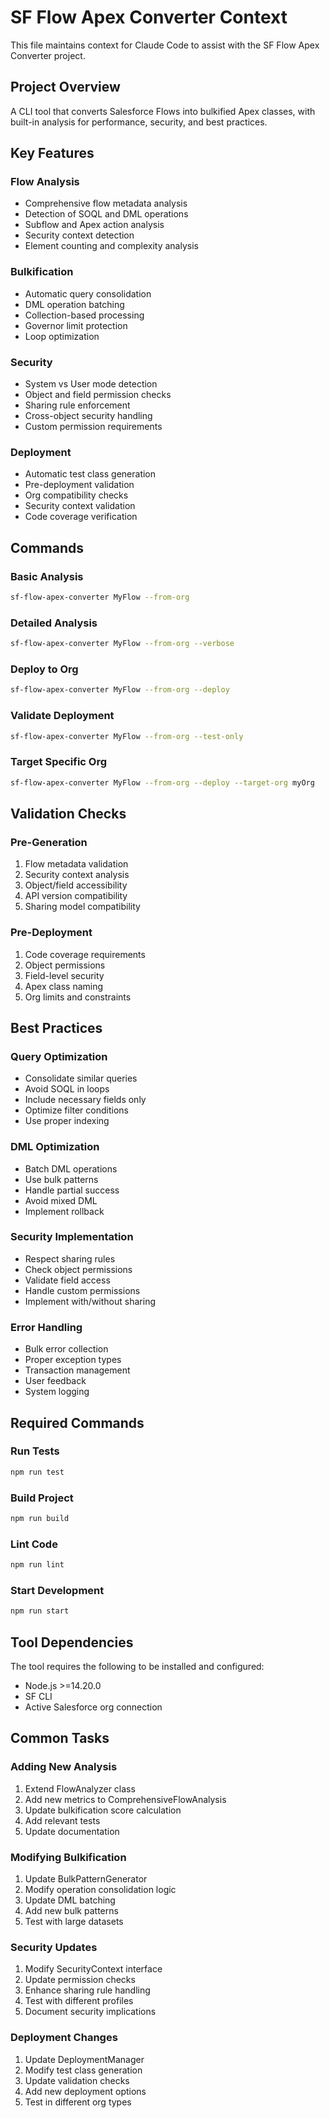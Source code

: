 # SF Flow Apex Converter Context

This file maintains context for Claude Code to assist with the SF Flow Apex Converter project.

## Project Overview
A CLI tool that converts Salesforce Flows into bulkified Apex classes, with built-in analysis for performance, security, and best practices.

## Key Features

### Flow Analysis
- Comprehensive flow metadata analysis
- Detection of SOQL and DML operations
- Subflow and Apex action analysis
- Security context detection
- Element counting and complexity analysis

### Bulkification
- Automatic query consolidation
- DML operation batching
- Collection-based processing
- Governor limit protection
- Loop optimization

### Security
- System vs User mode detection
- Object and field permission checks
- Sharing rule enforcement
- Cross-object security handling
- Custom permission requirements

### Deployment
- Automatic test class generation
- Pre-deployment validation
- Org compatibility checks
- Security context validation
- Code coverage verification

## Commands

### Basic Analysis
```bash
sf-flow-apex-converter MyFlow --from-org
```

### Detailed Analysis
```bash
sf-flow-apex-converter MyFlow --from-org --verbose
```

### Deploy to Org
```bash
sf-flow-apex-converter MyFlow --from-org --deploy
```

### Validate Deployment
```bash
sf-flow-apex-converter MyFlow --from-org --test-only
```

### Target Specific Org
```bash
sf-flow-apex-converter MyFlow --from-org --deploy --target-org myOrg
```

## Validation Checks

### Pre-Generation
1. Flow metadata validation
2. Security context analysis
3. Object/field accessibility
4. API version compatibility
5. Sharing model compatibility

### Pre-Deployment
1. Code coverage requirements
2. Object permissions
3. Field-level security
4. Apex class naming
5. Org limits and constraints

## Best Practices

### Query Optimization
- Consolidate similar queries
- Avoid SOQL in loops
- Include necessary fields only
- Optimize filter conditions
- Use proper indexing

### DML Optimization
- Batch DML operations
- Use bulk patterns
- Handle partial success
- Avoid mixed DML
- Implement rollback

### Security Implementation
- Respect sharing rules
- Check object permissions
- Validate field access
- Handle custom permissions
- Implement with/without sharing

### Error Handling
- Bulk error collection
- Proper exception types
- Transaction management
- User feedback
- System logging

## Required Commands

### Run Tests
```bash
npm run test
```

### Build Project
```bash
npm run build
```

### Lint Code
```bash
npm run lint
```

### Start Development
```bash
npm run start
```

## Tool Dependencies
The tool requires the following to be installed and configured:
- Node.js >=14.20.0
- SF CLI
- Active Salesforce org connection

## Common Tasks

### Adding New Analysis
1. Extend FlowAnalyzer class
2. Add new metrics to ComprehensiveFlowAnalysis
3. Update bulkification score calculation
4. Add relevant tests
5. Update documentation

### Modifying Bulkification
1. Update BulkPatternGenerator
2. Modify operation consolidation logic
3. Update DML batching
4. Add new bulk patterns
5. Test with large datasets

### Security Updates
1. Modify SecurityContext interface
2. Update permission checks
3. Enhance sharing rule handling
4. Test with different profiles
5. Document security implications

### Deployment Changes
1. Update DeploymentManager
2. Modify test class generation
3. Update validation checks
4. Add new deployment options
5. Test in different org types